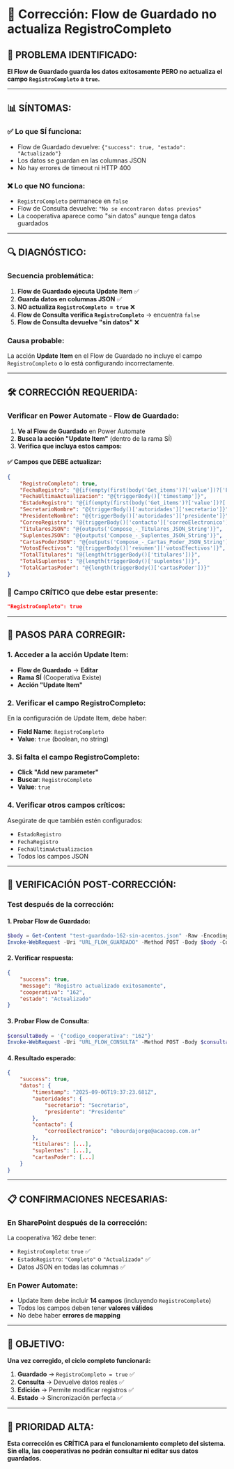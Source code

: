 # 🔧 Corrección: Flow de Guardado no actualiza RegistroCompleto

## 🚨 **PROBLEMA IDENTIFICADO:**

**El Flow de Guardado guarda los datos exitosamente PERO no actualiza el campo `RegistroCompleto` a `true`.**

---

## 📊 **SÍNTOMAS:**

### **✅ Lo que SÍ funciona:**
- Flow de Guardado devuelve: `{"success": true, "estado": "Actualizado"}`
- Los datos se guardan en las columnas JSON
- No hay errores de timeout ni HTTP 400

### **❌ Lo que NO funciona:**
- `RegistroCompleto` permanece en `false`
- Flow de Consulta devuelve: `"No se encontraron datos previos"`
- La cooperativa aparece como "sin datos" aunque tenga datos guardados

---

## 🔍 **DIAGNÓSTICO:**

### **Secuencia problemática:**
1. **Flow de Guardado ejecuta Update Item** ✅
2. **Guarda datos en columnas JSON** ✅
3. **NO actualiza `RegistroCompleto = true`** ❌
4. **Flow de Consulta verifica `RegistroCompleto`** → encuentra `false`
5. **Flow de Consulta devuelve "sin datos"** ❌

### **Causa probable:**
La acción **Update Item** en el Flow de Guardado no incluye el campo `RegistroCompleto` o lo está configurando incorrectamente.

---

## 🛠️ **CORRECCIÓN REQUERIDA:**

### **Verificar en Power Automate - Flow de Guardado:**

1. **Ve al Flow de Guardado** en Power Automate
2. **Busca la acción "Update Item"** (dentro de la rama SÍ)
3. **Verifica que incluya estos campos:**

#### **✅ Campos que DEBE actualizar:**
```json
{
    "RegistroCompleto": true,
    "FechaRegistro": "@{if(empty(first(body('Get_items')?['value'])?['FechaRegistro']), triggerBody()['timestamp'], first(body('Get_items')?['value'])?['FechaRegistro'])}",
    "FechaUltimaActualizacion": "@{triggerBody()['timestamp']}",
    "EstadoRegistro": "@{if(empty(first(body('Get_items')?['value'])?['FechaRegistro']), 'Completo', 'Actualizado')}",
    "SecretarioNombre": "@{triggerBody()['autoridades']['secretario']}",
    "PresidenteNombre": "@{triggerBody()['autoridades']['presidente']}",
    "CorreoRegistro": "@{triggerBody()['contacto']['correoElectronico']}",
    "TitularesJSON": "@{outputs('Compose_-_Titulares_JSON_String')}",
    "SuplentesJSON": "@{outputs('Compose_-_Suplentes_JSON_String')}",
    "CartasPoderJSON": "@{outputs('Compose_-_Cartas_Poder_JSON_String')}",
    "VotosEfectivos": "@{triggerBody()['resumen']['votosEfectivos']}",
    "TotalTitulares": "@{length(triggerBody()['titulares'])}",
    "TotalSuplentes": "@{length(triggerBody()['suplentes'])}",
    "TotalCartasPoder": "@{length(triggerBody()['cartasPoder'])}"
}
```

### **🎯 Campo CRÍTICO que debe estar presente:**
```json
"RegistroCompleto": true
```

---

## 🔧 **PASOS PARA CORREGIR:**

### **1. Acceder a la acción Update Item:**
- **Flow de Guardado** → **Editar**
- **Rama SÍ** (Cooperativa Existe)
- **Acción "Update Item"**

### **2. Verificar el campo RegistroCompleto:**
En la configuración de Update Item, debe haber:
- **Field Name**: `RegistroCompleto`
- **Value**: `true` (boolean, no string)

### **3. Si falta el campo RegistroCompleto:**
- **Click "Add new parameter"**
- **Buscar**: `RegistroCompleto`
- **Value**: `true`

### **4. Verificar otros campos críticos:**
Asegúrate de que también estén configurados:
- `EstadoRegistro`
- `FechaRegistro`
- `FechaUltimaActualizacion`
- Todos los campos JSON

---

## 🧪 **VERIFICACIÓN POST-CORRECCIÓN:**

### **Test después de la corrección:**

#### **1. Probar Flow de Guardado:**
```powershell
$body = Get-Content "test-guardado-162-sin-acentos.json" -Raw -Encoding UTF8
Invoke-WebRequest -Uri "URL_FLOW_GUARDADO" -Method POST -Body $body -ContentType "application/json; charset=utf-8"
```

#### **2. Verificar respuesta:**
```json
{
    "success": true,
    "message": "Registro actualizado exitosamente",
    "cooperativa": "162",
    "estado": "Actualizado"
}
```

#### **3. Probar Flow de Consulta:**
```powershell
$consultaBody = '{"codigo_cooperativa": "162"}'
Invoke-WebRequest -Uri "URL_FLOW_CONSULTA" -Method POST -Body $consultaBody -ContentType "application/json; charset=utf-8"
```

#### **4. Resultado esperado:**
```json
{
    "success": true,
    "datos": {
        "timestamp": "2025-09-06T19:37:23.681Z",
        "autoridades": {
            "secretario": "Secretario",
            "presidente": "Presidente"
        },
        "contacto": {
            "correoElectronico": "ebourdajorge@acacoop.com.ar"
        },
        "titulares": [...],
        "suplentes": [...],
        "cartasPoder": [...]
    }
}
```

---

## 📋 **CONFIRMACIONES NECESARIAS:**

### **En SharePoint después de la corrección:**
La cooperativa 162 debe tener:
- `RegistroCompleto`: `true` ✅
- `EstadoRegistro`: `"Completo"` o `"Actualizado"` ✅
- Datos JSON en todas las columnas ✅

### **En Power Automate:**
- Update Item debe incluir **14 campos** (incluyendo `RegistroCompleto`)
- Todos los campos deben tener **valores válidos**
- No debe haber **errores de mapping**

---

## 🎯 **OBJETIVO:**

**Una vez corregido, el ciclo completo funcionará:**

1. **Guardado** → `RegistroCompleto = true` ✅
2. **Consulta** → Devuelve datos reales ✅
3. **Edición** → Permite modificar registros ✅
4. **Estado** → Sincronización perfecta ✅

---

## 🚀 **PRIORIDAD ALTA:**

**Esta corrección es CRÍTICA para el funcionamiento completo del sistema. Sin ella, las cooperativas no podrán consultar ni editar sus datos guardados.**
